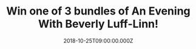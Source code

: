 ---
campaign-uuid: "c-e5ee06b3-d173-4d0e-8b05-d454c30b9f60"
type: "Preview"
category: "Entertainment"
date: "2018-10-25T09:00:00.000Z"
end-date: "2018-11-02T23:59:00.000Z"
disable-form: false
is_promoted: true
has_entry_page: true
title: "Win one of 3 bundles of An Evening With Beverly Luff-Linn!"
competition-description: "<p>An Evening With Beverly Luff-Linn, the ‘screwball Odyssey\
  \ into the absurd’ from director Jim Hosking (the warped mind that brought you The\
  \ Greasy Strangler) starring Aubrey Plaza, Jemaine Clement and Matt Berry is out\
  \ in UK cinemas now and on DVD and Blu-Ray on October 29.</p>\r\n<p>We are giving\
  \ away 3 bundles full of goodies from the movie to 3 lucky NME AAA members to win,\
  \ including: the official Blu-Ray, a poster & the soundtrack download of the movie!</p>\
  \ <p>If you can’t wait to watch it, enter below for a chance to win and if you want\
  \ to see the trailer, find out where the film is playing and pre order click <a\
  \ href=\"https://whoisbeverlylufflinn.com\">here!</a>"
hero-header: "Win one of 3 bundles of An Evening With Beverly Luff-Linn!"
terms-confirmation: "N/A"
banner-img: "https://assets.expresslyapp.com/asset-d7acf22a-81a3-4ec3-b31b-986ee4965586.jpg"
logo-left-href: "aaa.nme.com"
logo-left-image: "https://assets.expresslyapp.com/asset-e75736ab-3d99-4630-bb78-ddbe5e82398c.jpg"
logo-left-title: "NME AAA"
bg-image-hero: "https://assets.expresslyapp.com/asset-34289e43-2de6-432b-9921-3003246f2572.jpg"
bg-image-first: "https://assets.expresslyapp.com/asset-67486fdf-e0ae-432f-b0ba-29518af71f2d.jpg"
bg-image-second: "https://assets.expresslyapp.com/asset-58d569e9-fd0c-4afd-81bf-79b206188f10.jpg"
section1-content: "After getting fired from the cappuccino shop run by her scheming\
  \ husband Shane Danger (Emile Hirsch), a depressed Lulu (Aubrey Plaza) returns home.\
  \ However, she is stunned when a TV commercial for “An Evening With Beverly Luff\
  \ Linn For One Magical Night Only” reveals a mysterious man (Craig Robinson) from\
  \ her past. And when Shane and his bumbling cohorts steal a cashbox from Lulu’s\
  \ adopted vegan brother Adjay, specialist Colin (Jemaine Clement) enters the fray\
  \ to retrieve the stolen funds. But Lulu seizes the opportunity to run off in search\
  \ of her mystery man - and events only get crazier from there…"
section2-content: "<p>To celebrate the release of the hilarious movie: An Evening\
  \ With Beverly Luff-Linn we have 3 bundles with the film on Blu-Ray, posters and\
  \ downloads of the amazing soundtrack by Andy Hung (The F**ck Buttons) to give away\
  \ to 3 lucky NME readers!</p>\r\n<p>Want it to be yours? Think no more and enter\
  \ the form below for a chance to win and enjoy this funny comedy!</p>\r\n<p>Good\
  \ luck!</p>"
entry-title: "Win one of 3 bundles of An Evening With Beverly Luff-Linn!"
entry-content: "Enter the draw to win one of 3 bundles of An Evening With Beverly\
  \ Luff-Linn by completing the form below before 23:59 on 2nd of November 2018."
has-winner: false
prize-description: "One of 3 bundles of An Evening With Beverly Luff-Linn. including:\
  \ the official Blu-Ray, a poster & a soundtrack download of the movie."
special-conditions: "Multiple entries are allowed up to one every day."
---